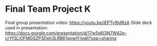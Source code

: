 # Final Team Project K
Final group presentation video: https://youtu.be/iEPTy9tdRzA
Slide deck used in presentation: https://docs.google.com/presentation/d/17w5s6I3N7W42p-crYf3LiOFMGSZP3Deh3LRB61gowiY/edit?usp=sharing


